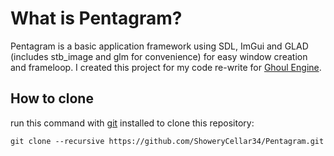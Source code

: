 # What is Pentagram?
Pentagram is a basic application framework using SDL, ImGui and GLAD (includes stb_image and glm for convenience) for easy window creation and frameloop. I created this project for my code re-write for [Ghoul Engine](https://github.com/ShoweryCellar34/Ghoul-Engine/tree/dev).

## How to clone
run this command with [git](https://git-scm.com/) installed to clone this repository:
```
git clone --recursive https://github.com/ShoweryCellar34/Pentagram.git 
```
